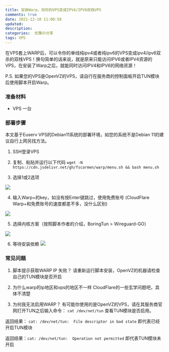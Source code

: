 ```yaml
---
title: 安装Warp，将你的VPS变成IPV4/IPV6双栈VPS
comments: true
date: 2021-12-10 11:00:58
updated:
description: 
categories:  优雅の分享
tags: VPS
---
```


  在VPS套上WARP后，可以令你的单线纯ipv4或者纯ipv6的VPS变成ipv4/ipv6双杀的双栈VPS！换句简单的话来说，就是原来只能访问IPV6或者IPV4资源的VPS，在安装了Warp之后，就能同时访问IPV4和IPV6的网络资源！

  P.S. 如果您的VPS是OpenVZ的VPS，请自行在服务商的控制面板开启TUN模块后使用脚本开启Warp。


### 准备材料

- VPS 一台



### 部署步骤
本文基于Euserv VPS的Debian11系统的部署环境，如您的系统不是Debian 11的建议自行上网另找方法。

1. SSH登录VPS

2. 复制、粘贴并运行以下代码
`wget -N https://cdn.jsdelivr.net/gh/fscarmen/warp/menu.sh && bash menu.sh`

3. 选择1或2选项

![](https://s2.loli.net/2021/12/10/HrtZvJ1cwyYSKmI.png)

4. 输入Warp+的key，如没有按Enter键跳过，使用免费账号 (CloudFlare Warp+和免费账号的速度都差不多，没什么区别)

![](https://s2.loli.net/2021/12/10/LR5vTi6DzOdACfx.png)

5. 选择内核方案（按照脚本作者的介绍，BoringTun > Wireguard-GO）

![](https://s2.loli.net/2021/12/10/JirjzBFXNhmaQAe.png)

6. 等待安装依赖
![](https://s2.loli.net/2021/12/10/kMSKw4Z7pGrT9hA.png)


### 常见问题

1. 脚本提示获取WARP IP 失败？
    请重新运行脚本安装，OpenVZ的机器请检查自己的TUN模块是否开启

2. 为什么warp的ip地区和vps的地区不一样
    CloudFlare的一些玄学问题吧，具体不清楚

3. 为何我无法启用WARP？
    有可能你使用的是OpenVZ的VPS，请在其服务商官网打开TUN之后输入命令： `cat /dev/net/tun` 查看TUN模块是否启用。

返回结果： `cat: /dev/net/tun:  File descriptor in bad state`  即代表已经开启TUN模块

返回结果：`cat: /dev/net/tun:  Operation not permitted`  即代表TUN模块未开启